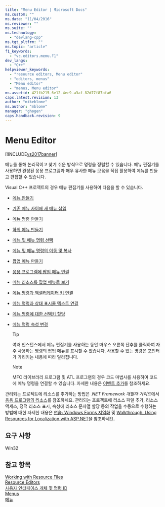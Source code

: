 ```yaml
---
title: "Menu Editor | Microsoft Docs"
ms.custom: ""
ms.date: "11/04/2016"
ms.reviewer: ""
ms.suite: ""
ms.technology: 
  - "devlang-cpp"
ms.tgt_pltfrm: ""
ms.topic: "article"
f1_keywords: 
  - "vc.editors.menu.F1"
dev_langs: 
  - "C++"
helpviewer_keywords: 
  - "resource editors, Menu editor"
  - "editors, menus"
  - "Menu editor"
  - "menus, Menu editor"
ms.assetid: 421fb215-6e12-4ec9-a3af-82d77f87bfa6
caps.latest.revision: 13
author: "mikeblome"
ms.author: "mblome"
manager: "ghogen"
caps.handback.revision: 9
---
```

# Menu Editor
[!INCLUDE[vs2017banner](../assembler/inline/includes/vs2017banner.md)]

메뉴를 통해 논리적이고 찾기 쉬운 방식으로 명령을 정렬할 수 있습니다. 메뉴 편집기를 사용하면 완성된 응용 프로그램과 매우 유사한 메뉴 모음을 직접 활용하여 메뉴를 만들고 편집할 수 있습니다.  
  
 Visual C\+\+ 프로젝트의 경우 메뉴 편집기를 사용하여 다음을 할 수 있습니다.  
  
-   [메뉴 만들기](../windows/creating-a-menu.md)  
  
-   [기존 메뉴 사이에 새 메뉴 삽입](../windows/inserting-a-new-menu-between-existing-menus.md)  
  
-   [메뉴 명령 만들기](../windows/adding-commands-to-a-menu.md)  
  
-   [하위 메뉴 만들기](../windows/creating-a-submenu.md)  
  
-   [메뉴 및 메뉴 명령 선택](../windows/selecting-multiple-menus-or-menu-commands.md)  
  
-   [메뉴 및 메뉴 명령의 이동 및 복사](../windows/moving-and-copying-menus-and-menu-commands.md)  
  
-   [팝업 메뉴 만들기](../windows/creating-pop-up-menus.md)  
  
-   [응용 프로그램에 팝업 메뉴 연결](../windows/connecting-a-pop-up-menu-to-your-application.md)  
  
-   [메뉴 리소스를 팝업 메뉴로 보기](../windows/viewing-a-menu-as-a-pop-up-menu.md)  
  
-   [메뉴 명령과 액셀러레이터 키 연결](../windows/associating-a-menu-command-with-an-accelerator-key.md)  
  
-   [메뉴 명령과 상태 표시줄 텍스트 연결](../windows/associating-menu-commands-with-status-bar-text-in-mfc-applications.md)  
  
-   [메뉴 명령에 대한 선택키 할당](../windows/assigning-access-keys-to-menu-commands.md)  
  
-   [메뉴 명령 속성 변경](../windows/menu-command-properties.md)  
  
    > [!TIP]
    >  여러 인스턴스에서 메뉴 편집기를 사용하는 동안 마우스 오른쪽 단추를 클릭하여 자주 사용하는 명령의 팝업 메뉴를 표시할 수 있습니다. 사용할 수 있는 명령은 포인터가 가리키는 내용에 따라 달라집니다.  
  
    > [!NOTE]
    >  MFC 라이브러리 프로그램 및 ATL 프로그램의 경우 코드 마법사를 사용하여 코드에 메뉴 명령을 연결할 수 있습니다. 자세한 내용은 [이벤트 추가](../ide/adding-an-event-visual-cpp.md)를 참조하세요.  
  
 관리되는 프로젝트에 리소스를 추가하는 방법은 *.NET Framework 개발자 가이드*에서 [응용 프로그램의 리소스](../Topic/Resources%20in%20Desktop%20Apps.md)를 참조하세요. 관리되는 프로젝트에 리소스 파일 추가, 리소스 액세스, 정적 리소스 표시, 속성에 리소스 문자열 할당 등의 작업을 수동으로 수행하는 방법에 대한 자세한 내용은 [연습: Windows Forms 지역화](http://msdn.microsoft.com/ko-kr/9a96220d-a19b-4de0-9f48-01e5d82679e5) 및 [Walkthrough: Using Resources for Localization with ASP.NET](../Topic/Walkthrough:%20Using%20Resources%20for%20Localization%20with%20ASP.NET.md)을 참조하세요.  
  
## 요구 사항  
 Win32  
  
## 참고 항목  
 [Working with Resource Files](../mfc/working-with-resource-files.md)   
 [Resource Editors](../mfc/resource-editors.md)   
 [사용자 인터페이스 개체 및 명령 ID](../mfc/user-interface-objects-and-command-ids.md)   
 [Menus](../mfc/menus-mfc.md)   
 [메뉴](http://msdn.microsoft.com/library/windows/desktop/ms646977.aspx)